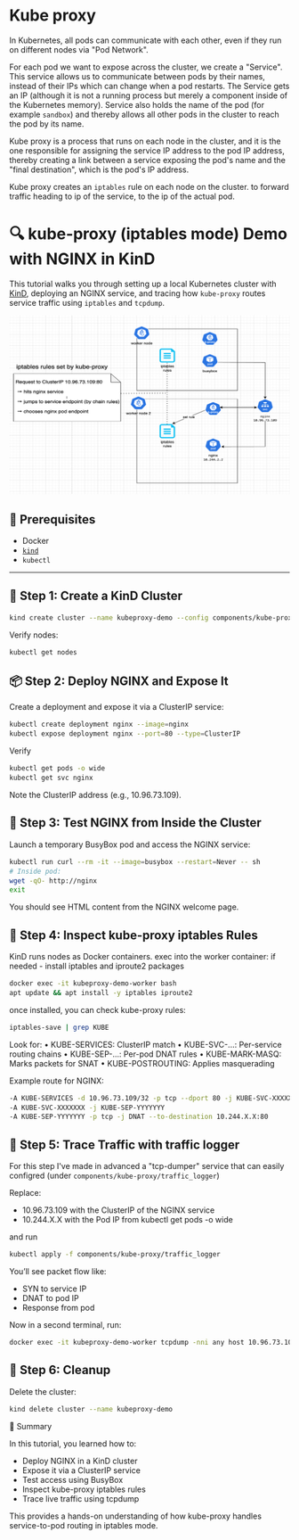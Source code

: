 # Kube proxy

In Kubernetes, all pods can communicate with each other, even if they run on different nodes via "Pod Network".

For each pod we want to expose across the cluster, we create a "Service". This service allows us to communicate between pods by their names, instead of their IPs   which can change when a pod restarts. The Service gets an IP (although it is not a running process but merely a component inside of the Kubernetes memory). Service also holds the name of the pod (for example `sandbox`)   and thereby allows all other pods in the cluster to reach the pod by its name.

Kube proxy is a process that runs on each node in the cluster, and it is the one responsible for assigning the service IP address to the pod IP address, thereby creating a link between a service exposing the pod's name and the "final destination", which is the pod's IP address.

Kube proxy creates an `iptables` rule on each node on the cluster. to forward traffic heading to ip of the service, to the ip of the actual pod.

# 🔍 kube-proxy (iptables mode) Demo with NGINX in KinD

This tutorial walks you through setting up a local Kubernetes cluster with [KinD](https://kind.sigs.k8s.io/), deploying an NGINX service, and tracing how `kube-proxy` routes service traffic using `iptables` and `tcpdump`.


![kp-pod-ntwrk](kp-pod-ntwrk.png)

## 🧰 Prerequisites

- Docker
- [`kind`](https://kind.sigs.k8s.io/)
- `kubectl`

---

## 🚀 Step 1: Create a KinD Cluster

```bash
kind create cluster --name kubeproxy-demo --config components/kube-proxy/kind-config.yaml
```
Verify nodes:
```bash
kubectl get nodes
```


## 📦 Step 2: Deploy NGINX and Expose It


Create a deployment and expose it via a ClusterIP service:

```bash
kubectl create deployment nginx --image=nginx
kubectl expose deployment nginx --port=80 --type=ClusterIP
```
Verify
```bash
kubectl get pods -o wide
kubectl get svc nginx
```
Note the ClusterIP address (e.g., 10.96.73.109).

## 🧪 Step 3: Test NGINX from Inside the Cluster

Launch a temporary BusyBox pod and access the NGINX service:

```bash
kubectl run curl --rm -it --image=busybox --restart=Never -- sh
# Inside pod:
wget -qO- http://nginx
exit
```
You should see HTML content from the NGINX welcome page.


## 🔧 Step 4: Inspect kube-proxy iptables Rules

KinD runs nodes as Docker containers. exec into the worker container:
if needed - install iptables and iproute2 packages

```bash
docker exec -it kubeproxy-demo-worker bash
apt update && apt install -y iptables iproute2
```

once installed, you can check kube-proxy rules:

```bash
iptables-save | grep KUBE
```

Look for:
• KUBE-SERVICES: ClusterIP match
• KUBE-SVC-...: Per-service routing chains
• KUBE-SEP-...: Per-pod DNAT rules
• KUBE-MARK-MASQ: Marks packets for SNAT
• KUBE-POSTROUTING: Applies masquerading


Example route for NGINX:
```bash
-A KUBE-SERVICES -d 10.96.73.109/32 -p tcp --dport 80 -j KUBE-SVC-XXXXXXX
-A KUBE-SVC-XXXXXXX -j KUBE-SEP-YYYYYYY
-A KUBE-SEP-YYYYYYY -p tcp -j DNAT --to-destination 10.244.X.X:80
```

## 📡 Step 5: Trace Traffic with traffic logger

For this step I've made in advanced a "tcp-dumper" service that can easily configred (under `components/kube-proxy/traffic_logger`)

Replace:
 - 10.96.73.109 with the ClusterIP of the NGINX service
 - 10.244.X.X with the Pod IP from kubectl get pods -o wide

 and run
```bash
kubectl apply -f components/kube-proxy/traffic_logger
```

You’ll see packet flow like:
- SYN to service IP
- DNAT to pod IP
- Response from pod

Now in a second terminal, run:
```bash
docker exec -it kubeproxy-demo-worker tcpdump -nni any host 10.96.73.109 or host 10.244.X.X
```

## 🧹 Step 6: Cleanup
Delete the cluster:
```bash
kind delete cluster --name kubeproxy-demo
```

🧠 Summary

In this tutorial, you learned how to:
 - Deploy NGINX in a KinD cluster
 - Expose it via a ClusterIP service
 - Test access using BusyBox
 - Inspect kube-proxy iptables rules
 - Trace live traffic using tcpdump

This provides a hands-on understanding of how kube-proxy handles service-to-pod routing in iptables mode.